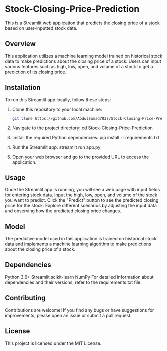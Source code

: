 # Stock-Closing-Price-Prediction

This is a Streamlit web application that predicts the closing price of a stock based on user-inputted stock data.

## Overview

This application utilizes a machine learning model trained on historical stock data to make predictions about the closing price of a stock. Users can input various features such as high, low, open, and volume of a stock to get a prediction of its closing price.

## Installation

To run this Streamlit app locally, follow these steps:

1. Clone this repository to your local machine:

   ```bash
   git clone https://github.com/AbdulSamad7037/Stock-Closing-Price-Prediction.git

2. Navigate to the project directory:
   cd Stock-Closing-Price-Prediction

3. Install the required Python dependencies:
   pip install -r requirements.txt

4. Run the Streamlit app:
   streamlit run app.py

5. Open your web browser and go to the provided URL to access the application.

## Usage
Once the Streamlit app is running, you will see a web page with input fields for entering stock data.
Input the high, low, open, and volume of the stock you want to predict.
Click the "Predict" button to see the predicted closing price for the stock.
Explore different scenarios by adjusting the input data and observing how the predicted closing price changes.
## Model
The predictive model used in this application is trained on historical stock data and implements a machine learning algorithm to make predictions about the closing price of a stock.

## Dependencies
Python 3.6+
Streamlit
scikit-learn
NumPy
For detailed information about dependencies and their versions, refer to the requirements.txt file.

## Contributing
Contributions are welcome! If you find any bugs or have suggestions for improvements, please open an issue or submit a pull request.

## License
This project is licensed under the MIT License.